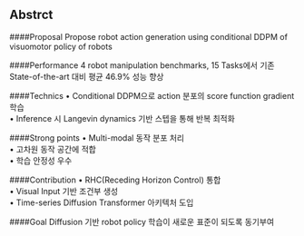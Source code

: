 ## Abstrct
####Proposal
Propose robot action generation using conditional DDPM of visuomotor policy of robots  
  
####Performance
4 robot manipulation benchmarks, 15 Tasks에서 기존 State-of-the-art 대비 평균 46.9% 성능 향상  
  
####Technics
• Conditional DDPM으로 action 분포의 score function gradient 학습  
• Inference 시 Langevin dynamics 기반 스텝을 통해 반복 최적화  

####Strong points
• Multi-modal 동작 분포 처리  
• 고차원 동작 공간에 적합  
• 학습 안정성 우수  
  
####Contribution
• RHC(Receding Horizon Control) 통합  
• Visual Input 기반 조건부 생성  
• Time-series Diffusion Transformer 아키텍처 도입  
  
####Goal
Diffusion 기반 robot policy 학습이 새로운 표준이 되도록 동기부여  
